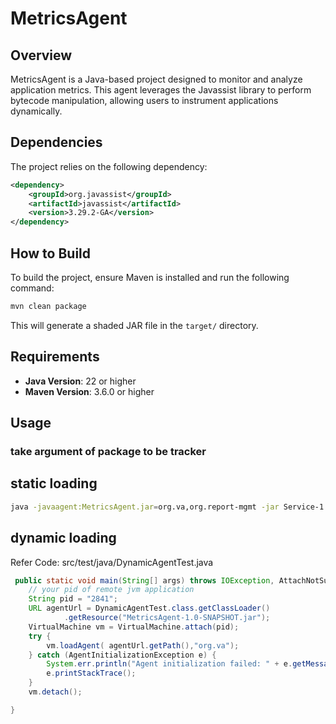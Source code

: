 # MetricsAgent

## Overview
MetricsAgent is a Java-based project designed to monitor and analyze application metrics. This agent leverages the Javassist library to perform bytecode manipulation, allowing users to instrument applications dynamically.



## Dependencies
The project relies on the following dependency:

```xml
<dependency>
    <groupId>org.javassist</groupId>
    <artifactId>javassist</artifactId>
    <version>3.29.2-GA</version>
</dependency>
```



## How to Build
To build the project, ensure Maven is installed and run the following command:
```bash
mvn clean package
```
This will generate a shaded JAR file in the `target/` directory.

## Requirements
- **Java Version**: 22 or higher
- **Maven Version**: 3.6.0 or higher

## Usage

### take argument of package to be tracker


## static loading
```bash
java -javaagent:MetricsAgent.jar=org.va,org.report-mgmt -jar Service-1.0-SNAPSHOT.jar
```

## dynamic loading
 Refer Code: src/test/java/DynamicAgentTest.java
```java
 public static void main(String[] args) throws IOException, AttachNotSupportedException, AgentLoadException {
    // your pid of remote jvm application
    String pid = "2841";
    URL agentUrl = DynamicAgentTest.class.getClassLoader()
            .getResource("MetricsAgent-1.0-SNAPSHOT.jar");
    VirtualMachine vm = VirtualMachine.attach(pid);
    try {
        vm.loadAgent( agentUrl.getPath(),"org.va");
    } catch (AgentInitializationException e) {
        System.err.println("Agent initialization failed: " + e.getMessage());
        e.printStackTrace();
    }
    vm.detach();

}
```


